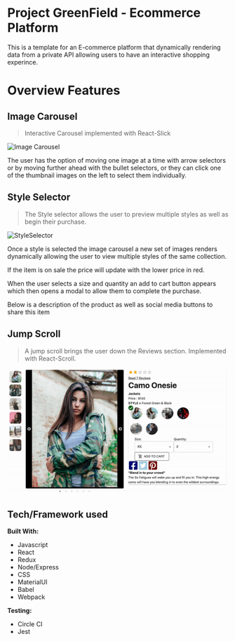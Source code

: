# Project GreenField - Ecommerce Platform

This is a template for an E-commerce platform that dynamically rendering data from a private API allowing users to have an interactive shopping experince.

# Overview Features

## Image Carousel

> Interactive Carousel implemented with React-Slick

![Image Carousel](gifs/ImageCarousel.gif)

The user has the option of moving one image at a time with arrow selectors or by moving further ahead with the bullet selectors, or they can click one of the thumbnail images on the left to select them individually.

## Style Selector

> The Style selector allows the user to preview multiple styles as well as begin their purchase.

![StyleSelector](gifs/StyleSelector.gif)

Once a style is selected the image carousel a new set of images renders dynamically allowing the user to view multiple styles of the same collection.

If the item is on sale the price will update with the lower price in red.

When the user selects a size and quantity an add to cart button appears which then opens a modal to allow them to complete the purchase.

Below is a description of the product as well as social media buttons to share this item

## Jump Scroll

> A jump scroll brings the user down the Reviews section. Implemented with React-Scroll.

![Jump Scroll to Reviews](gifs/ScrollJump.gif)

## Tech/Framework used

<strong>Built With:</strong>

- Javascript
- React
- Redux
- Node/Express
- CSS
- MaterialUI
- Babel
- Webpack

<strong>Testing:</strong>

- Circle CI
- Jest
